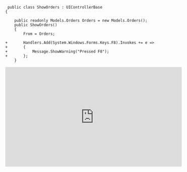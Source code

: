 ﻿```csdiff
 public class ShowOrders : UIControllerBase
{

    public readonly Models.Orders Orders = new Models.Orders();
    public ShowOrders()
    {
        From = Orders;

+       Handlers.Add(System.Windows.Forms.Keys.F8).Invokes += e =>
+       {
+           Message.ShowWarning("Pressed F8");
+       };
    }
```

<iframe width="560" height="315" src="https://www.youtube.com/embed/rm6w_NbsN6k?list=PL1DEQjXG2xnIGbO3DlvFQjv-T0OXM81r-" frameborder="0" allowfullscreen></iframe>